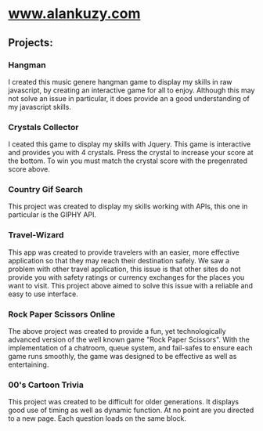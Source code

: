 # www.alankuzy.com

## Projects:

### Hangman

I created this music genere hangman game to display my skills in raw javascript, by creating an interactive game for all to enjoy. Although this may not solve an issue in particular, it does provide an a good understanding of my javascript skills. 

### Crystals Collector

I ceated this game to display my skills with Jquery. This game is interactive and provides you with 4 crystals. Press the crystal to increase your score at the bottom. To win you must match the crystal score with the pregenrated score above. 

### Country Gif Search

This project was created to display my skills working with APIs, this one in particular is the GIPHY API. 

### Travel-Wizard 

This app was created to provide travelers with an easier, more effective application so that they may reach their destination safely. We saw a problem with other travel application, this issue is that other sites do not provide you with safety ratings or currency exchanges for the places you want to visit. This project above aimed to solve this issue with a reliable and easy to use interface. 

### Rock Paper Scissors Online

The above project was created to provide a fun, yet technologically advanced version of the well known game "Rock Paper Scissors". With the implementation of a chatroom, queue system, and fail-safes to ensure each game runs smoothly, the game was designed to be effective as well as entertaining. 

### 00's Cartoon Trivia

This project was created to be difficult for older generations. It displays good use of timing as well as dynamic function. At no point are you directed to a new page. Each question loads on the same  block. 

